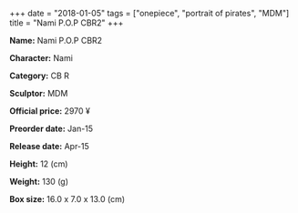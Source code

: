 +++
date = "2018-01-05"
tags = ["onepiece", "portrait of pirates", "MDM"]
title = "Nami P.O.P CBR2"
+++

**Name:** Nami P.O.P CBR2

**Character:** Nami

**Category:** CB  R 

**Sculptor:** MDM

**Official price:** 2970 ¥

**Preorder date:** Jan-15

**Release date:** Apr-15

**Height:** 12 (cm)

**Weight:** 130 (g)

**Box size:** 16.0 x 7.0 x 13.0 (cm)


